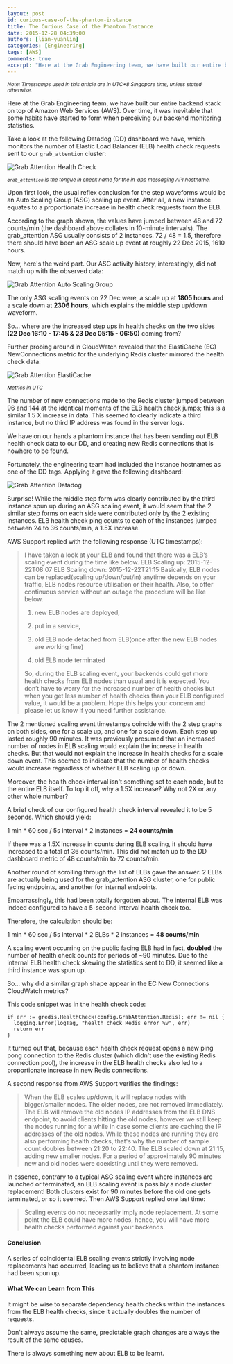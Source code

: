 ```yaml
---
layout: post
id: curious-case-of-the-phantom-instance
title: The Curious Case of the Phantom Instance
date: 2015-12-28 04:39:00
authors: [lian-yuanlin]
categories: [Engineering]
tags: [AWS]
comments: true
excerpt: "Here at the Grab Engineering team, we have built our entire backend stack on top of Amazon Web Services (AWS). Over time, it was inevitable that some habits have started to form when perceiving our backend monitoring statistics."
---
```

<small>_Note: Timestamps used in this article are in UTC+8 Singapore time, unless stated otherwise._</small>

Here at the Grab Engineering team, we have built our entire backend stack on top of Amazon Web Services (AWS). Over time, it was inevitable that some habits have started to form when perceiving our backend monitoring statistics.

Take a look at the following Datadog (DD) dashboard we have, which monitors the number of Elastic Load Balancer (ELB) health check requests sent to our `grab_attention` cluster:

![Grab Attention Health Check](/img/phantom-instance/ga-health-check.png)

<small>_`grab_attention` is the tongue in cheek name for the in-app messaging API hostname._</small>

Upon first look, the usual reflex conclusion for the step waveforms would be an Auto Scaling Group (ASG) scaling up event. After all, a new instance equates to a proportionate increase in health check requests from the ELB.

According to the graph shown, the values have jumped between 48 and 72 counts/min (the dashboard above collates in 10-minute intervals). The grab_attention ASG usually consists of 2 instances. 72 / 48 = 1.5, therefore there should have been an ASG scale up event at roughly 22 Dec 2015, 1610 hours.

Now, here's the weird part. Our ASG activity history, interestingly, did not match up with the observed data:

![Grab Attention Auto Scaling Group](/img/phantom-instance/ga-asg.png)

The only ASG scaling events on 22 Dec were, a scale up at **1805 hours** and a scale down at **2306 hours**, which explains the middle step up/down waveform.

So... where are the increased step ups in health checks on the two sides **(22 Dec 16:10 - 17:45 & 23 Dec 05:15 - 06:50)** coming from?

Further probing around in CloudWatch revealed that the ElastiCache (EC) NewConnections metric for the underlying Redis cluster mirrored the health check data:

![Grab Attention ElastiCache](/img/phantom-instance/ga-ec.png)

<small>_Metrics in UTC_</small>

The number of new connections made to the Redis cluster jumped between 96 and 144 at the identical moments of the ELB health check jumps; this is a similar 1.5 X increase in data. This seemed to clearly indicate a third instance, but no third IP address was found in the server logs.

We have on our hands a phantom instance that has been sending out ELB health check data to our DD, and creating new Redis connections that is nowhere to be found.

Fortunately, the engineering team had included the instance hostnames as one of the DD tags. Applying it gave the following dashboard:

![Grab Attention Datadog](/img/phantom-instance/ga-dd.png)

Surprise! While the middle step form was clearly contributed by the third instance spun up during an ASG scaling event, it would seem that the 2 similar step forms on each side were contributed only by the 2 existing instances. ELB health check ping counts to each of the instances jumped between 24 to 36 counts/min, a 1.5X increase.

AWS Support replied with the following response (UTC timestamps):

> I have taken a look at your ELB and found that there was a ELB’s scaling event during the time like below. ELB Scaling up: 2015-12-22T08:07 ELB Scaling down: 2015-12-22T21:15 Basically, ELB nodes can be replaced(scaling up/down/out/in) anytime depends on your traffic, ELB nodes resource utilisation or their health. Also, to offer continuous service without an outage the procedure will be like below.
>
> 1) new ELB nodes are deployed,
>
> 2) put in a service,
>
> 3) old ELB node detached from ELB(once after the new ELB nodes are working fine)
>
> 4) old ELB node terminated
>
> So, during the ELB scaling event, your backends could get more health checks from ELB nodes than usual and it is expected. You don’t have to worry for the increased number of health checks but when you get less number of health checks than your ELB configured value, it would be a problem. Hope this helps your concern and please let us know if you need further assistance.

The 2 mentioned scaling event timestamps coincide with the 2 step graphs on both sides, one for a scale up, and one for a scale down. Each step up lasted roughly 90 minutes. It was previously presumed that an increased number of nodes in ELB scaling would explain the increase in health checks. But that would not explain the increase in health checks for a scale down event. This seemed to indicate that the number of health checks would increase regardless of whether ELB scaling up or down.

Moreover, the health check interval isn't something set to each node, but to the entire ELB itself. To top it off, why a 1.5X increase? Why not 2X or any other whole number?

A brief check of our configured health check interval revealed it to be 5 seconds. Which should yield:

1 min * 60 sec / 5s interval * 2 instances = **24 counts/min**

If there was a 1.5X increase in counts during ELB scaling, it should have increased to a total of 36 counts/min. This did not match up to the DD dashboard metric of 48 counts/min to 72 counts/min.

Another round of scrolling through the list of ELBs gave the answer. 2 ELBs are actually being used for the grab_attention ASG cluster, one for public facing endpoints, and another for internal endpoints.

Embarrassingly, this had been totally forgotten about. The internal ELB was indeed configured to have a 5-second interval health check too.

Therefore, the calculation should be:

1 min * 60 sec / 5s interval * 2 ELBs * 2 instances = **48 counts/min**

A scaling event occurring on the public facing ELB had in fact, **doubled** the number of health check counts for periods of ~90 minutes. Due to the internal ELB health check skewing the statistics sent to DD, it seemed like a third instance was spun up.

So... why did a similar graph shape appear in the EC New Connections CloudWatch metrics?

This code snippet was in the health check code:

~~~
if err := gredis.HealthCheck(config.GrabAttention.Redis); err != nil {
  logging.Error(logTag, "health check Redis error %v", err)
  return err
}
~~~

It turned out that, because each health check request opens a new ping pong connection to the Redis cluster (which didn't use the existing Redis connection pool), the increase in the ELB health checks also led to a proportionate increase in new Redis connections.

A second response from AWS Support verifies the findings:

> When the ELB scales up/down, it will replace nodes with bigger/smaller nodes. The older nodes, are not removed immediately. The ELB will remove the old nodes IP addresses from the ELB DNS endpoint, to avoid clients hitting the old nodes, however we still keep the nodes running for a while in case some clients are caching the IP addresses of the old nodes. While these nodes are running they are also performing health checks, that's why the number of sample count doubles between 21:20 to 22:40. The ELB scaled down at 21:15, adding new smaller nodes. For a period of approximately 90 minutes new and old nodes were coexisting until they were removed.

In essence, contrary to a typical ASG scaling event where instances are launched or terminated, an ELB scaling event is possibly a node cluster replacement! Both clusters exist for 90 minutes before the old one gets terminated, or so it seemed. Then AWS Support replied one last time:

> Scaling events do not necessarily imply node replacement. At some point the ELB could have more nodes, hence, you will have more health checks performed against your backends.

#### Conclusion

A series of coincidental ELB scaling events strictly involving node replacements had occurred, leading us to believe that a phantom instance had been spun up.

#### What We can Learn from This

It might be wise to separate dependency health checks within the instances from the ELB health checks, since it actually doubles the number of requests.

Don't always assume the same, predictable graph changes are always the result of the same causes.

There is always something new about ELB to be learnt.
